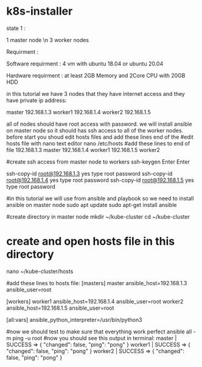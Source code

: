 # k8s-installer

state 1 :

1 master node \n
3 worker nodes

Requirment :

Software requirment :
4 vm with ubuntu 18.04 or ubuntu 20.04

Hardware requirment :
at least 2GB Memory and 2Core CPU with 20GB HDD

in this tutorial we have 3 nodes that they have internet access and they have private ip address:

master 192.168.1.3
worker1 192.168.1.4
worker2 192.168.1.5

all of nodes should have root access with password.
we will install ansible on master node so it should has ssh access to all of the worker nodes.
before start you shoud edit hosts files and add these lines end of the
#edit hosts file with nano text editor
nano /etc/hosts
#add these lines to end of file
192.168.1.3 master
192.168.1.4 worker1
192.168.1.5 worker2

#create ssh access from master node to workers
ssh-keygen
Enter
Enter

ssh-copy-id root@192.168.1.3
yes
type root password
ssh-copy-id root@192.168.1.4
yes
type root password
ssh-copy-id root@192.168.1.5
yes
type root password

#in this tutorial we will use from ansible and playbook so we need to install ansible on master node
sudo apt update
sudo apt-get install ansible

#create directory in master node
mkdir ~/kube-cluster
cd ~/kube-cluster

# create and open hosts file in this directory 
nano ~/kube-cluster/hosts

#add these lines to hosts file:
[masters]
master ansible_host=192.168.1.3 ansible_user=root 

[workers]
worker1 ansible_host=192.168.1.4 ansible_user=root
worker2 ansible_host=192.168.1.5 ansible_user=root

[all:vars]
ansible_python_interpreter=/usr/bin/python3

#now we should test to make sure that everything work perfect
ansible all -m ping -u root
#now you should see this output in terminal:
master | SUCCESS => {
    "changed": false, 
    "ping": "pong"
}
worker1 | SUCCESS => {
    "changed": false, 
    "ping": "pong"
}
worker2 | SUCCESS => {
    "changed": false, 
    "ping": "pong"
}
